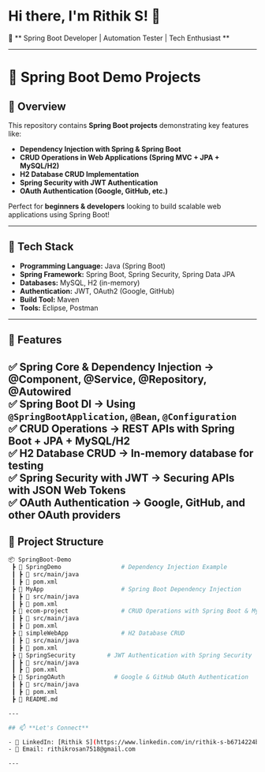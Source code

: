 # Hi there, I'm Rithik S! 👋  

🚀 ** Spring Boot Developer | Automation Tester | Tech Enthusiast **  

---

# 🚀 Spring Boot Demo Projects  

## 📌 Overview  
This repository contains **Spring Boot projects** demonstrating key features like:  
- **Dependency Injection with Spring & Spring Boot**  
- **CRUD Operations in Web Applications (Spring MVC + JPA + MySQL/H2)**  
- **H2 Database CRUD Implementation**  
- **Spring Security with JWT Authentication**  
- **OAuth Authentication (Google, GitHub, etc.)**  

Perfect for **beginners & developers** looking to build scalable web applications using Spring Boot!  

---

## 🔧 Tech Stack  
- **Programming Language:** Java (Spring Boot)  
- **Spring Framework:** Spring Boot, Spring Security, Spring Data JPA  
- **Databases:** MySQL, H2 (in-memory)  
- **Authentication:** JWT, OAuth2 (Google, GitHub)  
- **Build Tool:** Maven  
- **Tools:** Eclipse, Postman  

---

## 📂 Features  
✅ **Spring Core & Dependency Injection** → @Component, @Service, @Repository, @Autowired  
✅ **Spring Boot DI** → Using `@SpringBootApplication`, `@Bean`, `@Configuration`  
✅ **CRUD Operations** → REST APIs with Spring Boot + JPA + MySQL/H2  
✅ **H2 Database CRUD** → In-memory database for testing  
✅ **Spring Security with JWT** → Securing APIs with JSON Web Tokens  
✅ **OAuth Authentication** → Google, GitHub, and other OAuth providers
---

## 📁 Project Structure  
```bash
📦 SpringBoot-Demo  
 ┣ 📂 SpringDemo  				# Dependency Injection Example  
 ┃ ┣ 📂 src/main/java  
 ┃ ┣ 📜 pom.xml  
 ┣ 📂 MyApp  					# Spring Boot Dependency Injection  
 ┃ ┣ 📂 src/main/java  
 ┃ ┣ 📜 pom.xml  
 ┣ 📂 ecom-project 				# CRUD Operations with Spring Boot & MySQL  
 ┃ ┣ 📂 src/main/java  
 ┃ ┣ 📜 pom.xml  
 ┣ 📂 simpleWebApp 				# H2 Database CRUD  
 ┃ ┣ 📂 src/main/java  
 ┃ ┣ 📜 pom.xml  
 ┣ 📂 SpringSecurity  		# JWT Authentication with Spring Security  
 ┃ ┣ 📂 src/main/java 
 ┃ ┣ 📜 pom.xml  
 ┣ 📂 SpringOAuth  			  # Google & GitHub OAuth Authentication  
 ┃ ┣ 📂 src/main/java
 ┃ ┣ 📜 pom.xml  
 ┣ 📜 README.md  

---

## 📫 **Let's Connect**  

- 💼 LinkedIn: [Rithik S](https://www.linkedin.com/in/rithik-s-b6714224b)  
- 📧 Email: rithikrosan7518@gmail.com  

---
